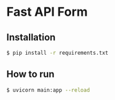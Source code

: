 # Fast API Form

## Installation

```bash
$ pip install -r requirements.txt
```

## How to run

```bash
$ uvicorn main:app --reload
```